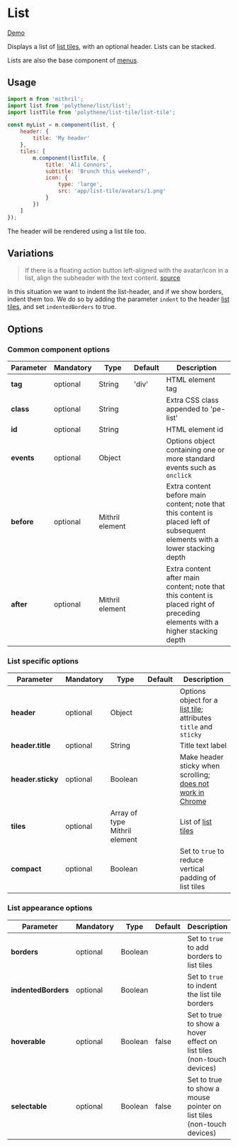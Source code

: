 # List

<a class="btn-demo" href="http://arthurclemens.github.io/Polythene-examples/index.html#/list">Demo</a>

Displays a list of [list tiles](#list-tile), with an optional header. Lists can be stacked.

Lists are also the base component of [menus](#menu).

## Usage

~~~javascript
import m from 'mithril';
import list from 'polythene/list/list';
import listTile from 'polythene/list-tile/list-tile';

const myList = m.component(list, {
	header: {
		title: 'My header'
	},
	tiles: [
	    m.component(listTile, {
	        title: 'Ali Connors',
	        subtitle: 'Brunch this weekend?',
	        icon: {
	            type: 'large',
	            src: 'app/list-tile/avatars/1.png'
	        }
	    })
	]
});
~~~

The header will be rendered using a list tile too.


## Variations

> If there is a floating action button left-aligned with the avatar/icon in a list,
> align the subheader with the text content.
> [source](http://www.google.com/design/spec/components/subheaders.html#subheaders-list-subheaders)

In this situation we want to indent the list-header, and if we show borders, indent them too. We do so by adding the parameter `indent` to the header [list tiles](#list-tile), and set `indentedBorders` to true.


## Options

### Common component options

| **Parameter** |  **Mandatory** | **Type** | **Default** | **Description** |
| ------------- | -------------- | -------- | ----------- | --------------- |
| **tag** | optional | String | 'div' | HTML element tag |
| **class** | optional | String |  | Extra CSS class appended to 'pe-list' |
| **id** | optional | String | | HTML element id |
| **events** | optional | Object | | Options object containing one or more standard events such as `onclick` |
| **before** | optional | Mithril element | | Extra content before main content; note that this content is placed left of subsequent elements with a lower stacking depth |
| **after** | optional | Mithril element | | Extra content after main content; note that this content is placed right of preceding elements with a higher stacking depth |

### List specific options

| **Parameter** |  **Mandatory** | **Type** | **Default** | **Description** |
| ------------- | -------------- | -------- | ----------- | --------------- |
| **header** | optional | Object | | Options object for a [list tile](#list-tile); attributes `title` and `sticky` |
| **header.title** | optional | String | | Title text label |
| **header.sticky** | optional | Boolean | | Make header sticky when scrolling; [does not work in Chrome](http://caniuse.com/#feat=css-sticky) |
| **tiles** | optional | Array of type Mithril element | | List of [list tiles](#list-tile) |
| **compact** | optional | Boolean | | Set to `true` to reduce vertical padding of list tiles |

### List appearance options

| **Parameter** |  **Mandatory** | **Type** | **Default** | **Description** |
| ------------- | -------------- | -------- | ----------- | --------------- |
| **borders** | optional | Boolean | | Set to `true` to add borders to list tiles |
| **indentedBorders** | optional | Boolean | | Set to `true` to indent the list tile borders |
| **hoverable** | optional | Boolean | false | Set to true to show a hover effect on list tiles (non-touch devices) |
| **selectable** | optional | Boolean | false | Set to true to show a mouse pointer on list tiles (non-touch devices) |
